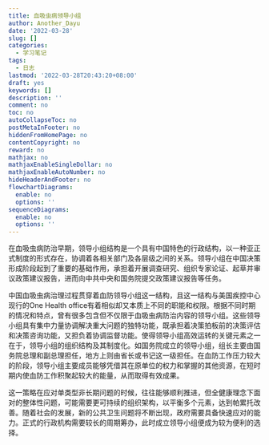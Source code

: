 ```yaml
---
title: 血吸虫病领导小组
author: Another_Dayu
date: '2022-03-28'
slug: []
categories:
  - 学习笔记
tags:
  - 日志
lastmod: '2022-03-28T20:43:20+08:00'
draft: yes
keywords: []
description: ''
comment: no
toc: no
autoCollapseToc: no
postMetaInFooter: no
hiddenFromHomePage: no
contentCopyright: no
reward: no
mathjax: no
mathjaxEnableSingleDollar: no
mathjaxEnableAutoNumber: no
hideHeaderAndFooter: no
flowchartDiagrams:
  enable: no
  options: ''
sequenceDiagrams:
  enable: no
  options: ''
---
```

在血吸虫病防治早期，领导小组结构是一个具有中国特色的行政结构，以一种亚正式制度的形式存在，协调着各相关部门及各层级之间的关系。领导小组在中国决策形成阶段起到了重要的基础作用，承担着开展调查研究、组织专家论证、起草并审议政策建议报告，进而向中共中央和国务院提交政策建议报告等任务。

中国血吸虫病治理过程贯穿着血防领导小组这一结构，且这一结构与美国疾控中心现行的One Health office有着相似却又本质上不同的职能和权限。根据不同时期的情况和特点，曾有很多包含但不仅限于血吸虫病防治内容的领导小组。这些领导小组具有集中力量协调解决重大问题的独特功能，既承担着决策拍板前的决策评估和决策咨询功能，又担负着协调监督功能。使得领导小组高效运转的关键元素之一在于，领导小组的组织结构及其制度化。如国务院成立的领导小组，组长主要由国务院总理和副总理担任，地方上则由省长或书记这一级担任。在血防工作压力较大的阶段，领导小组主要成员能够凭借其在原单位的权力和掌握的其他资源，在短时期内使血防工作积聚起较大的能量，从而取得有效成果。

这一策略在应对单类型非长期问题的时候，往往能够顺利推进，但全健康理念下面对的整体性问题，可能需要更可持续的组织架构，以平衡多个元素，达到帕累托改善。随着社会的发展，新的公共卫生问题将不断出现，政府需要具备快速应对的能力。正式的行政机构需要较长的周期筹办，此时成立领导小组便成为较为便利的选择。

